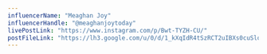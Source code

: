 ```yaml
---
influencerName: "Meaghan Joy"
influencerHandle: "@meaghanjoytoday"
livePostLink: "https://www.instagram.com/p/Bwt-TYZH-CU/"
postFileLink: "https://lh3.google.com/u/0/d/1_kXqIdR4tSzRCT2uIBXs0cuSlo3Nj6Ld"
---
```

